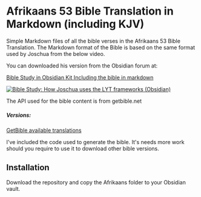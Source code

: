 # Afrikaans 53 Bible Translation in Markdown (including KJV)

Simple Markdown files of all the bible verses in the Afrikaans 53 Bible Translation. 
The Markdown format of the Bible is based on the same format used by Joschua from the below video.

You can downloaded his version from the Obsidian forum at:

[Bible Study in Obsidian Kit Including the bible in markdown](https://forum.obsidian.md/t/bible-study-in-obsidian-kit-including-the-bible-in-markdown/12503)

[![Bible Study: How Joschua uses the LYT frameworks (Obsidian)](https://img.youtube.com/vi/vxc6YbmpMNQ/mqdefault.jpg)](https://www.youtube.com/watch?v=vxc6YbmpMNQ&t=325s)

The API used for the bible content is from getbible.net

##### Versions:
[GetBible available translations](https://api.getbible.net/v2/translations.json)

I've included the code used to generate the bible. It's needs more work should you require to use it to download other bible versions.


## Installation

Download the repository and copy the Afrikaans folder to your Obsidian vault.

